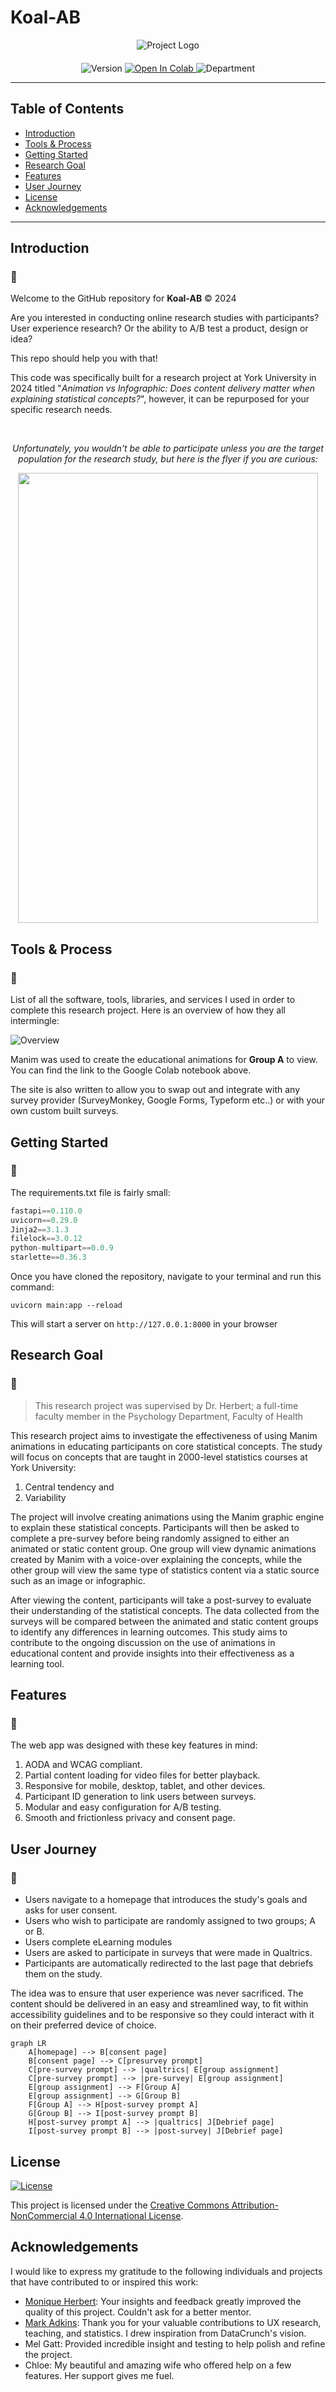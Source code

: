 # Koal-AB

<div align="center" style="margin-bottom: 20px;">
  <img src="https://lh3.googleusercontent.com/fife/ALs6j_E80IRVmBNqZ_pN95rko_zH95qCXiDXEkMV7dTZ4DmZFMZjGruPMVipe3j_YhkoRAd82H86GaYfgJZzLA6NXNBzzrn_PKplYaKtLEN9AXQZeeCSXWXWPtcqT4bwU8jENcGXYtk0eiZeYAw_-Nx-sqzEt4t_AIlj_J19F1kajS9E73S3cks8stKVA_GImDhFnygxQqFnQHjoVr7_wv1y9xlwXV4febx7bYx5---_TMfmyGHar9G2B_q6oZx-gAfxNlvMcy7_b-XuKLSChYq4sebMVIqKvBm97kCnB8JYtJWrKwmbF1F6X81YMSGMrT6zyBodQIZNxkGY1RsdVO_8KQyouRegfxCdy_-6rtMDlqIQ6b5E4mN82wfbBC42fkxecHJWrt1lyiT_nz4h2bmmUKIUZuzas8dNvUl-9iWtIylWUZj-iAUpmEgj27Djpme4zswQhiyjhpF_CCBrish3UkBcQwbv5hHLsTl1q0YKfxq4qvUN0r80wHUYevZzN9M2bRZbRQgOETkP6eRGNSxpw-foLxF3vx_8wvuRYGdZ4SJHhwl0P_i5vG_ptA9bwXsq4tcNaHmRHyC_LJ82_dXt0Tc-qL35Brw7EujvzirBu8TzJqTOxcMqLne9flXdqP-c3UnBdvyy35J2KvOnywcyRuBRTC1-F1p2O9TUX7GDrGYcXupjc2zDOFoP2BurCmwOxnc6LsStp-JbbAZeGcHU2r1PqSGKkjDI9ev7SbLYDWEmViugVuzFnolGnIlEQ3PtQCms147sHeHdzGg-8f-BmF95GJ5rlqcGFKv3L9CBMvnek22PuAY6p08WOuhk4HlYmztFhBhJrHzXchEklU4YrWI84-PyifBADgKcYhuUQs7KNvOaDpZECDuTXlMmnNfvKswejYf-0s-G0xwcxndQtsCLMdtkwp19KXvkLJIq_rTdozRUYOSlTovLxLCDO1i89KZMjpfZkST41dZZ6mUae49qDdWaBPbHN0bBMMwUvKhUSZRsdVjJHyQj3EEx2FNoLPQj_npjPVBDi2vRNJTMMIuOw9A7rSN2r_r_ARIrAYOy9lgdcNDEft7mm-8i1bauLhy4oTZ9R5SLv-juRP7yAj__inyTwmJh3mS_ginb4M3-qJnaQh-DXH-oG5_Mlvk5NbuJdW6ZGArd4A18pA54bymBsxD3DGpxXY-52FCfEiinMVGyGAg8aPMba6XkQbrlnv7TG2luAKZ02sxjV-g__-h9bjSN2Jv6ivvLliQgkOQOOJe_79za_VTWTc2wtb1Ux6_kusDMnKP47ZhJhdIf2ZG4WEJucggiSAd9KYC3MtcQDgdfC2fWSRB-PvlmjYFW9sAUehlkBAdU_pucImMfiR75ICb0zQh90-mzAp0dkVQ1vPfiwLAftuakcPx5l8tXo6Qt92K4Xu_U_rOqTOQ1VFQ42umiyVD3Wt2-BbTOzwfZUl87KJ6YK54oJFHyrxH_M5feZFzKKF_jZ15eUESLg8rdos2PwlXcJ1I6mNbvSx2C8WUcEoc5OU_wEhMKqofv9gdxrZyGm49t9Vg8tXr3SLiKz0xal1RqQ68YofMw0YB-g8l68b-i_N-r5qR0gZhj6bS7hN-ECD-BVIwmQPH4lW2XREt0ARQKOp8JWnYKu2VbE0GNHkmIax39v6YIE9PETpHYKx0SkMChydHd4mbFFJ4Tarz_XbfsZADZe5b9L9MgIAIsBwD1lCmwAizORLs=w1152-h917" alt="Project Logo">
</div>

<div align="center">
  <img src="https://img.shields.io/badge/version-0.8.2-green" alt="Version">
  <a href="https://colab.research.google.com/drive/1cq88wa9YAMwSbDkBDCzqMuhMvcGvpMEa?usp=sharing">
    <img src="https://colab.research.google.com/assets/colab-badge.svg" alt="Open In Colab">
  </a>
  <img src="https://img.shields.io/badge/York_University_Department_of_Psychology-red" alt="Department">
</div>



--- 
## Table of Contents
- [Introduction](#introduction)
- [Tools & Process](#tools--process)
- [Getting Started](#getting-started)
- [Research Goal](#research-goal)
- [Features](#features)
- [User Journey](#user-journey)
- [License](#license)
- [Acknowledgements](#acknowledgements)
---

## Introduction 

### 🐨

Welcome to the GitHub repository for **Koal-AB** &copy; 2024
 
Are you interested in conducting online research studies with participants? User experience research? Or the ability to A/B test a product, design or idea?

This repo should help you with that!

This code was specifically built for a research project at York University in 2024 titled "*Animation vs Infographic: Does content delivery matter when explaining statistical concepts?*", however, it can be repurposed for your specific research needs.

<br>

<p align="center">
  <i>Unfortunately, you wouldn't be able to participate unless you are the target<br> population for the research study, but here is the flyer if you are curious:</i>
</p>

<p align="center">
  <img src="https://lh3.googleusercontent.com/fife/ALs6j_HwbRdT2ASLcwsIxXFU7jv6ef0dtIVxkrCmGQFgXCzUbMZmvR8IQi8T83CQiGuxjfZbcT9_RRtKGyWRki036tAcCo0uEaMgIOLr-vPtW0NgvQgXEWlRWhDyZ_3gbjxeQkT1iBFnc-aiSLmNIUsu1KSlX7cEYI-xGCLcjuFfsUrO6tbwpVGUurYrL223nlWJO_RGMru4MUXSUhy7eZWSDgRcJPs_3tUidB_6BIK2O_HIuT9XynepPJ81Tirt_yl5OnukJGKhp95q4C9dcAnEEk0NWw5SZpgVYcI3JUAlND8n0hMvRGJMAtMrKiFqSGOLx_nhGUdDwDjHU8MBVImLO15nEXOkWKDEhcGmyVDmeWapyBCKBNlTjNplvaXkt69LR7H6DOciz54wlSwvHDxdtTxGcOEbxt2lxZUO8Fv-tMJ8cbBtpu0nlHYv9zwgrqtL1e1I-xjG5AUHqz5ugFUUZg1ov3N0iJDLeBgYNisJNgaHhBj9Qfrk5Yp1JX86k7bKcMrf9q2zDiMzM9wrKPlhP4RiNYrhmj_woISW6umkBUskOF14o4ujEOZrwKLqqDmstFASNbJtOnfDenD-5rTUvSnA2T7BppnAFyAOIbKazy9zhZOcH7rI50JEzyWNPx_F77Dcb4TzqshnK9yL5GxlATk2lz0uSYIG41mc3A-bNk-2MIcihaY_Wkq936IUTozTyABA6wVG9784RMamz4Q6hcmHtf5lhWotmZWgcI49I7h9nn7aCzW6l55SBsjheFc9uK6N7hM6BbwOlyb1WQ0fSmu7RD_Zkf59PqmmrCY2R1QRvbTBn2a-qKp9dsOcmiayCXpdMvP2mqgU9psv_AeVESL58QvXMV3Lk_QvpWtyrOUhjiJK4JA180cxDgwBxyBht_vvfDPH1TTxmnDj-TSDIMsvRBoX2eBGeWWE0eDps9x0tWCBWGQMP2P8DVaxRVpA9bwbS2rx33u-6zpuXGQIUzEUGdnPZQSmD7CCXu1_89y7CAtUCWri89Z7hgXRneNHjSI48U9Ycb5AWyma7lIf8nul4Q9bhs7pE3r3qucNCZb7KX-teyKHUz-b0CaUaOC1FMZf9mmu27rYqFtr_CRzetawF9P3JxaYCJSWE01_aXVskrruB9ZcuGPG92-e3ts5oXKWxTG1uVIoqcjp96JJjYM1bg_D_xzAQ9a9oHRe6t0tNhOj3Aw0tn503X7p2x8Empw_gRre8gOpjupQPBTJeefhRVGmsK62ddaNEfYnS02sUK8RhoEY-V-GE8wxjWOevHOPTNQRFmamdRSS3-71PWCNCvT0jgrGVLE7H3g1Rvsk72lTPxVwEghJ-rlOTkxvqpd8C6K_TUbfViOdGssn7-j2Ceyt467o0aReHgZQ73OAOQAopnm87SFRE_GLkylK5m73fFvU0hGHUBYL33x9L4D36lJ-_Q0RJ6khmgrurFnTKnHYCFyDCOK9FDtS7JpSeplWOQGDYVk9WQi3c4GcXV5A3S0aJIolLQRi1Sw0ZHZN5iw222fCUHaRPRkxuyhRBUyDJSygGKGz26pNd7LOojKRX9239loSjKpM-69GEX3D4Sz8C5CT0Nei63depnABB5mJGGM5XcZNbLh72AM8N1KebTWznVKl1aFaj6_Kii-ou2F49a6TQr1wy5akl0SUUWB_MwVU8GRjkDH-O0KsdjowvP5xhAKgB4qWe7k_0VKpkW9hbV_i_G24gEF8v0c=w1152-h917" width="480" height="720">
</p>

## Tools & Process

### 🐨

List of all the software, tools, libraries, and services I used in order to complete this research project. Here is an overview of how they all intermingle:

![Overview](https://lh3.googleusercontent.com/fife/ALs6j_E66dWrh0fGLtnz1xQewYYYhrW2eBvRacSzAw421f5Pl1WKSSBud6vRjjTUc6kWzZvInrH95JwoJTZoQcR6AL2wQuIF3wAkw2_qoGPPHzSnzHbPyLMNseYfWgIseQWlBuYamde1LbUqDQnvX5VcfZlaiS_mLO8XYn1v-G4YMOhzZl7Sj_TscQ-8fMhFl40mvghz78lbqGkMKULXu2XXCO4l8CvT1V68NSlTBdZTKQng6rQtVb0fDATL2noysGFIna3tDvFdaC0InEEwIpVpVYrxIaB3dPGatsLtslHdejQjmReR-YlpJ-YfNf0qqUYTPHnk6Vi4SDzRuiooy6OEc5bH94aI3ERBjOWhKXPcmMIwZFc8i8bfI88gBA34YloDq5vTzD9voUf1TSJ3nqK12Uw6HLR9BFFNoFpIlGdHEX1QoHG6Bo9yRJtK2DzKCe6fFiTEe7GQo-hBtDcjhlCIj3wt28mMwVDJnNWoWeXyiOhJo7kFxQkimuEO6C4g1xMmjmGP1XEtNrXQcT2A9IuDwVddk7JH-0dVYzc_qOBQWkBmKLzzi0oqK5sgaOlzmSkr0U6MZWI1gl6G4UNJCm4PpkpC7dEWnroiTZHX7TtJVpLS7cuO1eJAzUmvoOUV-ZKAojAoLwutvm7sR-D08f08mKvLZNrK9d8pt73w3C0594r_lI7yQAe-V1IE0ZX58NeCFqdFOOvTKfW6DjVRdVRcoIJgmK9HOZshAPwk4nLPLL_9vun-0LEEl6vDn7QdQ8mqet6dRAEH73SyrmKPZU1pQoVohUVtHfOyEbUH39QkTO_xIUHeTkqcE8WCTUyTjMjnilxNCjCMp1jf3eyA8vZHdbsXjwLdM__5AFJnr6jy7ZS3zrj7wgoz9TOTwCnIuZk4uSEkMmrJdn3zxd5Y4VVIANf5hXML4N87CjppccolthOWeqQqWxcjvMsixuooB1we9Xa3aPn_IaG-FDN-b_I_4RyfHSKVUlTkUSy5q3-BtP-nLxKgfiE6YRIdLUNFeXVIvbQjjMCc9eFoBB9egOQn7eqUvgbmz38r7IMl7d1wgz-f1S63FtaTf2sEaLR5qaw9hbYC4OLHMwAZr1iS7UiJR89F4vYokbbtV1BmsG3lrRdPHPxXOiKoDYyaJTmg1LPr4Hbl1Q2nuy6O-RgHkxVvm1sSANYp5oEcRLFdwCPB2ykKp4ZqiC-tPS81etvqJ8n6pfVfjHD3VdH5eeL6tuksgC18aHFHfAjB3pYEKTC01LSJeoqG0xRftM2M6RBx4ZOW1JMBnSu6qO8LOjM6X4OO4_6920nXUCSk8t6CaPms4QDFuIYpTwYpoqlkatwbRnwKGi08puWhDfR-NqaBQjRy-8hveTNO9A0QFlSPkfiw16Gz4ajbXNNa1NxbeEFwlbHNVdjxbPfHwE8x8BhL2VSF4MvyL97ii-pwcr-UlWs8S4oM9ZfkArD1xVUtOAi0eYYsNfSpU2UuXZDvcPt19xXbfUM3LIpKH2cKgW66TLlOMatoSAoektw7vVISgS4x7xxyeLZzgsqZQ_PXDqm7mv3OSyAX1jPZGv0awJQTXW1mOgg1kf7qVLwrMMy6TsUv331pAE7qZAurpTufxvS-oOWuB0j8ENZ9cU2oh96uDy0dEuFfwungrUsWCkytG83cTS8YxTQx75dZJqyg7uPyvHGt4_FrkiPlKG7rdSQ8nlalueXonXuYdjzbuqB5NbdCLvA=w1152-h917)

Manim was used to create the educational animations for **Group A** to view. You can find the link to the Google Colab notebook above.

The site is also written to allow you to swap out and integrate with any survey provider (SurveyMonkey, Google Forms, Typeform etc..) or with your own custom built surveys.

## Getting Started

### 🐨

The requirements.txt file is fairly small:

```py
fastapi==0.110.0
uvicorn==0.29.0
Jinja2==3.1.3
filelock==3.0.12
python-multipart==0.0.9
starlette==0.36.3
```

Once you have cloned the repository, navigate to your terminal and run this command:

```shell
uvicorn main:app --reload
```

This will start a server on `http://127.0.0.1:8000` in your browser

## Research Goal

### 🐨

> This research project was supervised by Dr. Herbert; a full-time faculty member in the Psychology Department, Faculty of Health

This research project aims to investigate the effectiveness of using Manim animations in educating participants on core statistical concepts. The study will focus on concepts that are taught in 2000-level statistics courses at York University: 
1. Central tendency
and
2. Variability

The project will involve creating animations using the Manim graphic engine to explain these statistical concepts. Participants will then be asked to complete a pre-survey before being randomly assigned to either an animated or static content group. One group will view dynamic animations created by Manim with a voice-over explaining the concepts, while the other group will view the same type of statistics content via a static source such as an image or infographic.

After viewing the content, participants will take a post-survey to evaluate their understanding of the statistical concepts. The data collected from the surveys will be compared between the animated and static content groups to identify any differences in learning outcomes. This study aims to contribute to the ongoing discussion on the use of animations in educational content and provide insights into their effectiveness as a learning tool.


## Features

### 🐨

The web app was designed with these key features in mind:

 1) AODA and WCAG compliant.
 2) Partial content loading for video files for better playback.
 3) Responsive for mobile, desktop, tablet, and other devices.
 4) Participant ID generation to link users between surveys.
 5) Modular and easy configuration for A/B testing.
 6) Smooth and frictionless privacy and consent page.


## User Journey

### 🐨

- Users navigate to a homepage that introduces the study's goals and asks for user consent.
- Users who wish to participate are randomly assigned to two groups; A or B.
- Users complete eLearning modules
- Users are asked to participate in surveys that were made in Qualtrics.
- Participants are automatically redirected to the last page that debriefs them on the study.

The idea was to ensure that user experience was never sacrificed. The content should be delivered in an easy and streamlined way, to fit within accessibility guidelines and to be responsive so they could interact with it on their preferred device of choice.

```mermaid
graph LR
    A[homepage] --> B[consent page]
    B[consent page] --> C[presurvey prompt]
    C[pre-survey prompt] --> |qualtrics| E[group assignment]
    C[pre-survey prompt] --> |pre-survey| E[group assignment]
    E[group assignment] --> F[Group A]
    E[group assignment] --> G[Group B]
    F[Group A] --> H[post-survey prompt A]
    G[Group B] --> I[post-survey prompt B]
    H[post-survey prompt A] --> |qualtrics| J[Debrief page]
    I[post-survey prompt B] --> |post-survey| J[Debrief page]
```

## License

[![License](https://img.shields.io/badge/License-CC%20BY--NC%204.0-7030A0.svg)](LICENSE)

This project is licensed under the [Creative Commons Attribution-NonCommercial 4.0 International License](LICENSE).

## Acknowledgements 

I would like to express my gratitude to the following individuals and projects that have contributed to or inspired this work:

- [Monique Herbert](https://health.yorku.ca/health-profiles/?dept=&mid=1459256): Your insights and feedback greatly improved the quality of this project. Couldn't ask for a better mentor. 
- [Mark Adkins](https://github.com/Standard-Deviator): Thank you for your valuable contributions to UX research, teaching, and statistics. I drew inspiration from DataCrunch's vision.
- Mel Gatt: Provided incredible insight and testing to help polish and refine the project.
- Chloe: My beautiful and amazing wife who offered help on a few features. Her support gives me fuel.
